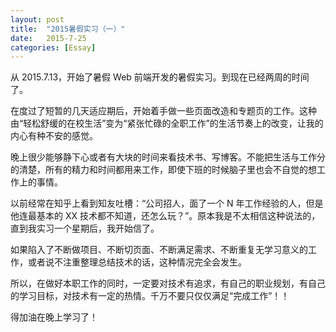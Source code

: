 ```yaml
---
layout: post
title:  "2015暑假实习（一）"
date:   2015-7-25
categories: [Essay]
---
```


从 2015.7.13，开始了暑假 Web 前端开发的暑假实习。到现在已经两周的时间了。

在度过了短暂的几天适应期后，开始着手做一些页面改造和专题页的工作。这种由“轻松舒缓的在校生活”变为“紧张忙碌的全职工作”的生活节奏上的改变，让我的内心有种不安的感觉。

晚上很少能够静下心或者有大块的时间来看技术书、写博客。不能把生活与工作分的清楚，所有的精力和时间都用来工作，即使下班的时候脑子里也会不自觉的想工作上的事情。

以前经常在知乎上看到知友吐槽：“公司招人，面了一个 N 年工作经验的人，但是他连最基本的 XX 技术都不知道，还怎么玩？”。原本我是不太相信这种说法的，直到我实习一个星期后，我开始信了。

如果陷入了不断做项目、不断切页面、不断满足需求、不断重复无学习意义的工作，或者说不注重整理总结技术的话，这种情况完全会发生。

所以，在做好本职工作的同时，一定要对技术有追求，有自己的职业规划，有自己的学习目标，对技术有一定的热情。千万不要只仅仅满足“完成工作”！！

得加油在晚上学习了！
